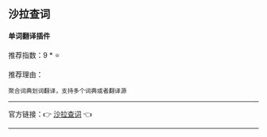 ## 沙拉查词

#### 单词翻译插件

推荐指数：9 * ⭐

推荐理由：

    聚合词典划词翻译，支持多个词典或者翻译源

---



官方链接：👉 [沙拉查词](
https://chrome.google.com/webstore/detail/%E6%B2%99%E6%8B%89%E6%9F%A5%E8%AF%8D-%E8%81%9A%E5%90%88%E8%AF%8D%E5%85%B8%E5%88%92%E8%AF%8D%E7%BF%BB%E8%AF%91/cdonnmffkdaoajfknoeeecmchibpmkmg
) 👈



---
















